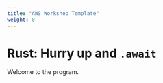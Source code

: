 ```yaml
---
title: "AWS Workshop Template"
weight: 0
---
```


# Rust: Hurry up and `.await`

Welcome to the program.

